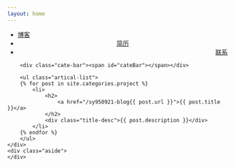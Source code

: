 ```yaml
---
layout: home
---
```


<div class="index-content project">
    <div class="section">
        <ul class="artical-cate">
            <li><a href="/sy950921-blog"><span>博客</span></a></li>
            <li style="text-align:center"><a href="/sy950921-blog/dump"><span>简历</span></a></li>
            <li class="on" style="text-align:right"><a href="/sy950921-blog/project"><span>联系</span></a></li>
        </ul>

        <div class="cate-bar"><span id="cateBar"></span></div>

        <ul class="artical-list">
        {% for post in site.categories.project %}
            <li>
                <h2>
                    <a href="/sy950921-blog{{ post.url }}">{{ post.title }}</a>
                </h2>
                <div class="title-desc">{{ post.description }}</div>
            </li>
        {% endfor %}
        </ul>
    </div>
    <div class="aside">
    </div>
</div>
